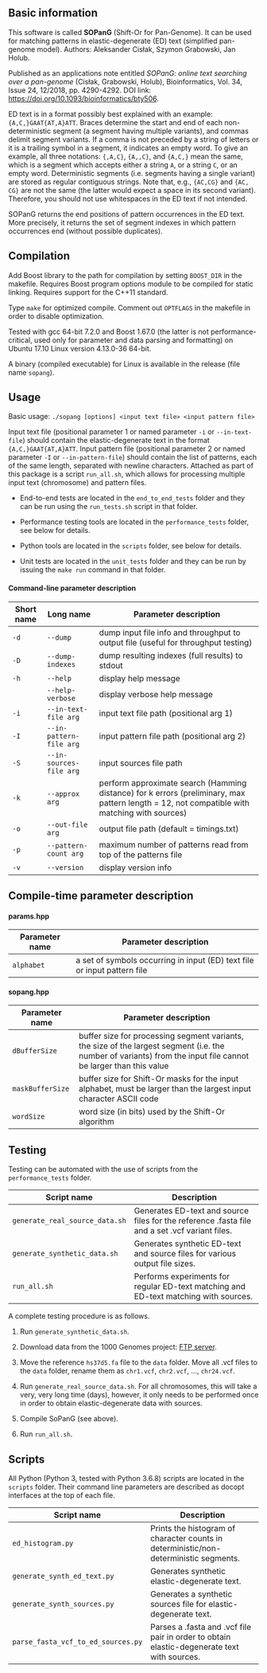 ## Basic information

This software is called **SOPanG** (Shift-Or for Pan-Genome). It can be used for matching patterns in elastic-degenerate (ED) text (simplified pan-genome model). Authors: Aleksander Cisłak, Szymon Grabowski, Jan Holub.

Published as an applications note entitled *SOPanG: online text searching over a pan-genome* (Cisłak, Grabowski, Holub), Bioinformatics, Vol. 34, Issue 24, 12/2018, pp. 4290-4292.
DOI link: https://doi.org/10.1093/bioinformatics/bty506.

ED text is in a format possibly best explained with an example: `{A,C,}GAAT{AT,A}ATT`. 
Braces determine the start and end of each non-deterministic segment (a segment having multiple variants), and commas delimit segment variants.
If a comma is not preceded by a string of letters or it is a trailing symbol in a segment, it indicates an empty word.
To give an example, all three notations: `{,A,C}`, `{A,,C}`, and `{A,C,}` mean the same, which is a segment which accepts either a string `A`, or a string `C`, or an empty word.
Deterministic segments (i.e. segments having a single variant) are stored as regular contiguous strings.
Note that, e.g., `{AC,CG}` and `{AC, CG}` are not the same (the latter would expect a space in its second variant).
Therefore, you should not use whitespaces in the ED text if not intended.

SOPanG returns the end positions of pattern occurrences in the ED text. More precisely, it returns the set of segment indexes in which pattern occurrences end (without possible duplicates).

## Compilation

Add Boost library to the path for compilation by setting `BOOST_DIR` in the makefile. 
Requires Boost program options module to be compiled for static linking.
Requires support for the C++11 standard.

Type `make` for optimized compile.
Comment out `OPTFLAGS` in the makefile in order to disable optimization.

Tested with gcc 64-bit 7.2.0 and Boost 1.67.0 (the latter is not performance-critical, used only for parameter and data parsing and formatting) on Ubuntu 17.10 Linux version 4.13.0-36 64-bit.

A binary (compiled executable) for Linux is available in the release (file name `sopang`).

## Usage

Basic usage: `./sopang [options] <input text file> <input pattern file>`

Input text file (positional parameter 1 or named parameter `-i` or `--in-text-file`) should contain the elastic-degenerate text in the format `{A,C,}GAAT{AT,A}ATT`.
Input pattern file (positional parameter 2 or named parameter `-I` or `--in-pattern-file`) should contain the list of patterns, each of the same length, separated with newline characters.
Attached as part of this package is a script `run_all.sh`, which allows for processing multiple input text (chromosome) and pattern files.

* End-to-end tests are located in the `end_to_end_tests` folder and they can be run using the `run_tests.sh` script in that folder.

* Performance testing tools are located in the `performance_tests` folder, see below for details.

* Python tools are located in the `scripts` folder, see below for details.

* Unit tests are located in the `unit_tests` folder and they can be run by issuing the `make run` command in that folder.

#### Command-line parameter description

Short name | Long name               | Parameter description
---------- | ----------------------- | ---------------------
`-d`       | `--dump`                | dump input file info and throughput to output file (useful for throughput testing)
`-D`       | `--dump-indexes`        | dump resulting indexes (full results) to stdout
`-h`       | `--help`                | display help message
&nbsp;     | `--help-verbose`        | display verbose help message
`-i`       | `--in-text-file arg`    | input text file path (positional arg 1)
`-I`       | `--in-pattern-file arg` | input pattern file path (positional arg 2)
`-S`       | `--in-sources-file arg` | input sources file path
`-k`       | `--approx arg`          | perform approximate search (Hamming distance) for k errors (preliminary, max pattern length = 12, not compatible with matching with sources)
`-o`       | `--out-file arg`        | output file path (default = timings.txt)
`-p`       | `--pattern-count arg`   | maximum number of patterns read from top of the patterns file
`-v`       | `--version`             | display version info

## Compile-time parameter description

#### params.hpp

Parameter name  | Parameter description
--------------- | ---------------------
`alphabet`      | a set of symbols occurring in input (ED) text file or input pattern file

#### sopang.hpp

Parameter name   | Parameter description
---------------- | ---------------------
`dBufferSize`    | buffer size for processing segment variants, the size of the largest segment (i.e. the number of variants) from the input file cannot be larger than this value
`maskBufferSize` | buffer size for Shift-Or masks for the input alphabet, must be larger than the largest input character ASCII code
`wordSize`       | word size (in bits) used by the Shift-Or algorithm

## Testing

Testing can be automated with the use of scripts from the `performance_tests` folder.

Script name                     | Description
------------------------------- | ------------------------------
`generate_real_source_data.sh`  | Generates ED-text and source files for the reference .fasta file and a set .vcf variant files.
`generate_synthetic_data.sh`    | Generates synthetic ED-text and source files for various output file sizes.
`run_all.sh`                    | Performs experiments for regular ED-text matching and ED-text matching with sources.

A complete testing procedure is as follows.

1. Run `generate_synthetic_data.sh`.

1. Download data from the 1000 Genomes project: [FTP server](ftp://ftp.1000genomes.ebi.ac.uk/vol1/ftp/release/20130502/).

1. Move the reference `hs37d5.fa` file to the `data` folder. Move all .vcf files to the `data` folder, rename them as `chr1.vcf`, `chr2.vcf`, ..., `chr24.vcf`.

1. Run `generate_real_source_data.sh`. For all chromosomes, this will take a very, very long time (days), however, it only needs to be performed once in order to obtain elastic-degenerate data with sources.

1. Compile SoPanG (see above).

1. Run `run_all.sh`.

## Scripts

All Python (Python 3, tested with Python 3.6.8) scripts are located in the `scripts` folder. Their command line parameters are described as docopt interfaces at the top of each file.

Script name                         | Description
----------------------------------- | ------------------------------
`ed_histogram.py`                   | Prints the histogram of character counts in deterministic/non-deterministic segments.
`generate_synth_ed_text.py`         | Generates synthetic elastic-degenerate text.
`generate_synth_sources.py`         | Generates a synthetic sources file for elastic-degenerate text.
`parse_fasta_vcf_to_ed_sources.py`  | Parses a .fasta and .vcf file pair in order to obtain elastic-degenerate text with sources.
